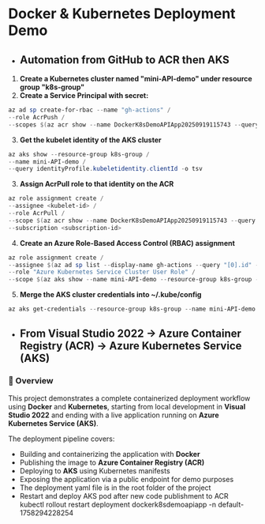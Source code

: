 # Docker & Kubernetes Deployment Demo  
- ## Automation from GitHub to ACR then AKS  
1. **Create a Kubernetes cluster named "mini-API-demo" under resource group "k8s-group"**
2. **Create a Service Principal with secret:**  
```Powershell
az ad sp create-for-rbac --name "gh-actions" /
--role AcrPush /
--scopes $(az acr show --name DockerK8sDemoAPIApp20250919115743 --query id -o tsv)
```

3. **Get the kubelet identity of the AKS cluster**  
```Powershell
az aks show --resource-group k8s-group /
--name mini-API-demo /
--query identityProfile.kubeletidentity.clientId -o tsv
```

3. **Assign AcrPull role to that identity on the ACR**  
```Powershell
az role assignment create /
--assignee <kubelet-id> /
--role AcrPull /
--scope $(az acr show --name DockerK8sDemoAPIApp20250919115743 --query id -o tsv) /
--subscription <subscription-id>
```

4. **Create an Azure Role-Based Access Control (RBAC) assignment**  
```Powershell
az role assignment create /
--assignee $(az ad sp list --display-name gh-actions --query "[0].id" -o tsv) /
--role "Azure Kubernetes Service Cluster User Role" /
--scope $(az aks show --name mini-API-demo --resource-group k8s-group --query id -o tsv)
```

5. **Merge the AKS cluster credentials into ~/.kube/config**  
```Powershell
az aks get-credentials --resource-group k8s-group --name mini-API-demo --overwrite-existing
```

- ## From Visual Studio 2022 → Azure Container Registry (ACR) → Azure Kubernetes Service (AKS)

### 📌 Overview
This project demonstrates a complete containerized deployment workflow using **Docker** and **Kubernetes**, starting from local development in **Visual Studio 2022** and ending with a live application running on **Azure Kubernetes Service (AKS)**.

The deployment pipeline covers:
- Building and containerizing the application with **Docker**
- Publishing the image to **Azure Container Registry (ACR)**
- Deploying to **AKS** using Kubernetes manifests
- Exposing the application via a public endpoint for demo purposes
- The deployment yaml file is in the root folder of the project
- Restart and deploy AKS pod after new code publishment to ACR  
  kubectl rollout restart deployment dockerk8sdemoapiapp -n default-1758294228254
